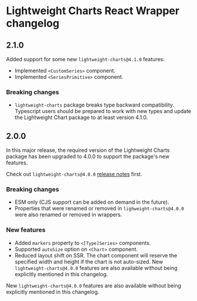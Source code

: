 # Lightweight Charts React Wrapper changelog

## 2.1.0

Added support for some new `lightweight-charts@4.1.0` features:
- Implemented `<CustomSeries>` component.
- Implemented `<SeriesPrimitive>` component.

### Breaking changes

- `lightweight-charts` package breaks type backward compatibility. Typescript users should be prepared to work with new types and update the Lightweight Chart package to at least version 4.1.0.

## 2.0.0

In this major release, the required version of the Lightweight Charts package has been upgraded to 4.0.0 to support the package's new features.

Check out `lightweight-charts@4.0.0` [release notes](https://github.com/tradingview/lightweight-charts/releases/tag/v4.0.0) first.

### Breaking changes

- ESM only (CJS support can be added on demand in the future).
- Properties that were renamed or removed in `lighweight-charts@4.0.0` were also renamed or removed in wrappers.

### New features

- Added `markers` property to `<[Type]Series>` components.
- Supported `autoSize` option on `<Chart>` component.
- Reduced layout shift on SSR. The chart component will reserve the specified width and height if the chart is not auto-sized. New `lightweight-charts@4.0.0` features are also available without being explicitly mentioned in this changelog.

New `lightweight-charts@4.0.0` features are also available without being explicitly mentioned in this changelog.
